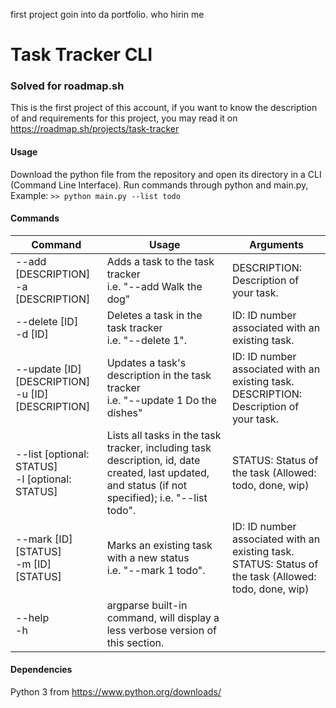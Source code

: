 first project goin into da portfolio. who hirin me

# Task Tracker CLI 
### Solved for roadmap.sh

This is the first project of this account, if you want to know the description of and requirements for this project, you may read it on https://roadmap.sh/projects/task-tracker

#### Usage

Download the python file from the repository and open its directory in a CLI (Command Line Interface).
Run commands through python and main.py, Example: `>> python main.py --list todo`

#### Commands

| Command                                              | Usage                                                                               | Arguments                                                                                                |
| ---------------------------------------------------- | ----------------------------------------------------------------------------------- | -------------------------------------------------------------------------------------------------------- |
| --add [DESCRIPTION]<br>-a [DESCRIPTION]              | Adds a task to the task tracker<br>i.e. "--add Walk the dog"                        | DESCRIPTION: Description of your task.                                                                   |
| --delete [ID]<br>-d [ID]                             | Deletes a task in the task tracker<br>i.e. "--delete 1".                            | ID: ID number associated with an existing task.                                                          |
| --update [ID] [DESCRIPTION]<br>-u [ID] [DESCRIPTION] | Updates a task's description in the task tracker<br>i.e. "--update 1 Do the dishes" | ID: ID number associated with an existing task.<br>DESCRIPTION: Description of your task.                |
| --list [optional: STATUS]<br>-l [optional: STATUS]   | Lists all tasks in the task tracker, including task description, id, date created, last updated, and status (if not specified); i.e. "--list todo". | STATUS: Status of the task (Allowed: todo, done, wip) |
| --mark [ID] [STATUS]<br>-m [ID] [STATUS]             | Marks an existing task with a new status<br>i.e. "--mark 1 todo".                   | ID: ID number associated with an existing task.<br>STATUS: Status of the task (Allowed: todo, done, wip) |
| --help<br>-h                                         | argparse built-in command, will display a less verbose version of this section.     |                                                                                                          |


#### Dependencies

Python 3 from https://www.python.org/downloads/
